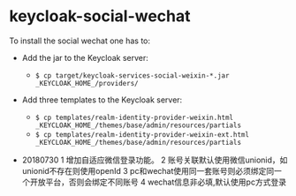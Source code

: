 # keycloak-social-wechat

To install the social wechat one has to:

* Add the jar to the Keycloak server:
  * `$ cp target/keycloak-services-social-weixin-*.jar _KEYCLOAK_HOME_/providers/`

* Add three templates to the Keycloak server:
  * `$ cp templates/realm-identity-provider-weixin.html _KEYCLOAK_HOME_/themes/base/admin/resources/partials`
  * `$ cp templates/realm-identity-provider-weixin-ext.html _KEYCLOAK_HOME_/themes/base/admin/resources/partials`
  

* 20180730
1 增加自适应微信登录功能。
2 账号关联默认使用微信unionid，如unionid不存在则使用openId
3 pc和wechat使用同一套账号则必须绑定同一个开放平台，否则会绑定不同账号
4 wechat信息非必填,默认使用pc方式登录
